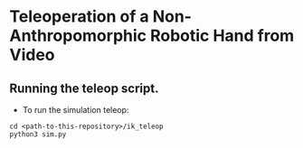 # Teleoperation of a Non-Anthropomorphic Robotic Hand from Video

## Running the teleop script.

- To run the simulation teleop:
```
cd <path-to-this-repository>/ik_teleop
python3 sim.py
```

